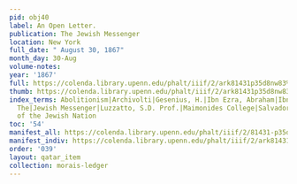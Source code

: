 ```yaml
---
pid: obj40
label: An Open Letter.
publication: The Jewish Messenger
location: New York
full_date: " August 30, 1867"
month_day: 30-Aug
volume-notes:
year: '1867'
full: https://colenda.library.upenn.edu/phalt/iiif/2/ark81431p35d8nw83%2FSHA256E-s7353850--0247b9482c2b61501bfda368f210ad352115a3c97d0e3113a4bbee4e2863e44d.jpeg/full/3500,/0/default.jpg
thumb: https://colenda.library.upenn.edu/phalt/iiif/2/ark81431p35d8nw83%2FSHA256E-s7353850--0247b9482c2b61501bfda368f210ad352115a3c97d0e3113a4bbee4e2863e44d.jpeg/full/!200,200/0/default.jpg
index_terms: Abolitionism|Archivolti|Gesenius, H.|Ibn Ezra, Abraham|Ibn Ganach, Jonah|Israelite,
  The|Jewish Messenger|Luzzatto, S.D. Prof.|Maimonides College|Salvador, J.|History
  of the Jewish Nation
toc: '54'
manifest_all: https://colenda.library.upenn.edu/phalt/iiif/2/81431-p35d8nw83/manifest
manifest_indiv: https://colenda.library.upenn.edu/phalt/iiif/2/ark81431p35d8nw83%2FSHA256E-s7353850--0247b9482c2b61501bfda368f210ad352115a3c97d0e3113a4bbee4e2863e44d.jpeg
order: '039'
layout: qatar_item
collection: morais-ledger
---
```

